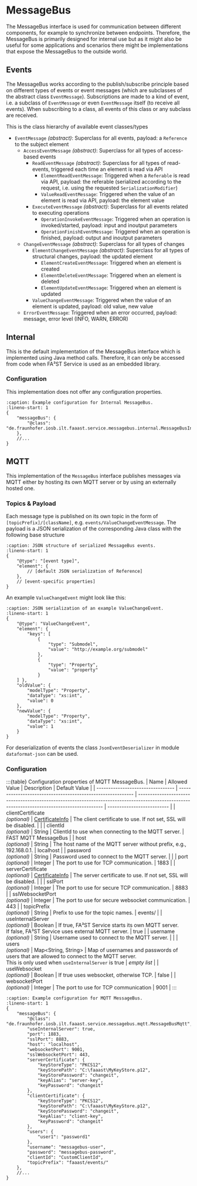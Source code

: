 # MessageBus

The MessageBus interface is used for communication between different components, for example to synchronize between endpoints.
Therefore, the MessageBus is primarily designed for internal use but as it might also be useful for some applications and scenarios there might be implementations that expose the MessageBus to the outside world.

## Events

The MessageBus works according to the publish/subscribe principle based on different types of events or event messages (which are subclasses of the abstract class `EventMessage`).
Subscriptions are made to a kind of event, i.e. a subclass of `EventMessage` or even `EventMessage` itself (to receive all events).
When subscribing to a class, all events of this class or any subclass are received.

This is the class hierarchy of available event classes/types

- `EventMessage` *(abstract)*:						Superclass for all events, payload: a `Reference` to the subject element
	- `AccessEventMessage` *(abstract)*:			Superclass for all types of access-based events
		- `ReadEventMessage` *(abstract)*:			Superclass for all types of read-events, triggered each time an element is read via API
			- `ElementReadEventMessage`:			Triggered when a `Referable` is read via API, payload: the referable (serialized according to the request, i.e. using the requested `SerializationModifier`)
			- `ValueReadEventMessage`:				Triggered when the value of an element is read via API, payload: the element value
		- `ExecuteEventMessage` *(abstract)*:		Superclass for all events related to executing operations
			- `OperationInvokeEventMessage`:		Triggered when an operation is invoked/started, payload: input and inoutput parameters
			- `OperationFinishEventMessage`:		Triggered when an operation is finished, payload: output and inoutput parameters
	- `ChangeEventMessage` *(abstract)*:			Superclass for all types of changes
		- `ElementChangeEventMessage` *(abstract)*:	Superclass for all types of structural changes, payload: the updated element
			- `ElementCreateEventMessage`:			Triggered when an element is created
			- `ElementDeleteEventMessage`:			Triggered when an element is deleted
			- `ElementUpdateEventMessage`:			Triggered when an element is updated
		- `ValueChangeEventMessage`:			Triggered when the value of an element is updated, payload: old value, new value
	- `ErrorEventMessage`:							Triggered when an error occurred, payload: message, error level (INFO, WARN, ERROR)


## Internal

This is the default implementation of the MessageBus interface which is implemented using Java method calls.
Therefore, it can only be accessed from code when FA³ST Service is used as an embedded library.

### Configuration

This implementation does not offer any configuration properties.

```{code-block} json
:caption: Example configuration for Internal MessageBus.
:lineno-start: 1
{
	"messageBus": {
		"@class": "de.fraunhofer.iosb.ilt.faaast.service.messagebus.internal.MessageBusInternal"
	},
	//...
}
```

## MQTT

This implementation of the `MessageBus` interface publishes messages via MQTT either by hosting its own MQTT server or by using an externally hosted one.

### Topics & Payload

Each message type is published on its own topic in the form of `[topicPrefix]/[className]`, e.g. `events/ValueChangeEventMessage`.
The payload is a JSON serialization of the corresponding Java class with the following base structure

```{code-block} json
:caption: JSON structure of serialized MessageBus events.
:lineno-start: 1
{
	"@type": "[event type]",
	"element": { 
		// [default JSON serialization of Reference] 
	},
	// [event-specific properties]
}
```

An example `ValueChangeEvent` might look like this:

```{code-block} json
:caption: JSON serialization of an example ValueChangeEvent.
:lineno-start: 1
{
    "@type": "ValueChangeEvent",
    "element": {
        "keys": [
            {
                "type": "Submodel",
                "value": "http://example.org/submodel"
            },
            {
                "type": "Property",
                "value": "property"
            }
    ] },
    "oldValue": {
        "modelType": "Property",
        "dataType": "xs:int",
        "value": 0
    },
    "newValue": {
        "modelType": "Property",
        "dataType": "xs:int",
        "value": 1
    }
}
```

For deserialization of events the class `JsonEventDeserializer` in module `dataformat-json` can be used.


### Configuration

:::{table} Configuration properties of MQTT MessageBus.
| Name                              | Allowed Value                                               | Description                                                                                                                                   | Default Value              |
| --------------------------------- | ----------------------------------------------------------- | --------------------------------------------------------------------------------------------------------------------------------------------- | -------------------------- |
| clientCertificate<br>*(optional)* | [CertificateInfo](#providing-certificates-in-configuration) | The client certificate to use. If not set, SSL will be disabled.                                                                              |                            |
| clientId<br>*(optional)*          | String                                                      | ClientId to use when connecting to the MQTT server.                                                                                           | FAST MQTT MessageBus       |
| host<br>*(optional)*              | String                                                      | The host name of the MQTT server without prefix, e.g., 192.168.0.1.                                                                           | localhost                  |
| password<br>*(optional)*          | String                                                      | Password used to connect to the MQTT server.                                                                                                  |                            |
| port<br>*(optional)*              | Integer                                                     | The port to use for TCP communication.                                                                                                        | 1883                       |
| serverCertificate<br>*(optional)* | [CertificateInfo](#providing-certificates-in-configuration) | The server certificate to use. If not set, SSL will be disabled.                                                                              |                            |
| sslPort<br>*(optional)*           | Integer                                                     | The port to use for secure TCP communication.                                                                                                 | 8883                       |
| sslWebsocketPort<br>*(optional)*  | Integer                                                     | The port to use for secure websocket communication.                                                                                           | 443                        |
| topicPrefix<br>*(optional)*       | String                                                      | Prefix to use for the topic names.                                                                                                            | events/                    |
| useInternalServer<br>*(optional)* | Boolean                                                     | If true, FA³ST Service starts its own MQTT server.<br>If false, FA³ST Service uses external MQTT server.                                      | true                       |
| username<br>*(optional)*          | String                                                      | Username used to connect to the MQTT server.                                                                                                  |                            |
| users<br>*(optional)*             | Map<String, String>                                         | Map of usernames and passwords of users that are allowed to connect to the MQTT server.<br>This is only used when `useInternalServer` is true | *empty list*               |
| useWebsocket<br>*(optional)*      | Boolean                                                     | If true uses websocket, otherwise TCP.                                                                                                        | false                      |
| websocketPort<br>*(optional)*     | Integer                                                     | The port to use for TCP communication                                                                                                         | 9001                       |
:::

```{code-block} json
:caption: Example configuration for MQTT MessageBus.
:lineno-start: 1
{
	"messageBus": {
		"@class": "de.fraunhofer.iosb.ilt.faaast.service.messagebus.mqtt.MessageBusMqtt",
		"useInternalServer": true,
		"port": 1883,
		"sslPort": 8883,
		"host": "localhost",
		"websocketPort": 9001,
		"sslWebsocketPort": 443,
		"serverCertificate": {
			"keyStoreType": "PKCS12",
			"keyStorePath": "C:\faaast\MyKeyStore.p12",
			"keyStorePassword": "changeit",
			"keyAlias": "server-key",
			"keyPassword": "changeit"
		},
		"clientCertificate": {
			"keyStoreType": "PKCS12",
			"keyStorePath": "C:\faaast\MyKeyStore.p12",
			"keyStorePassword": "changeit",
			"keyAlias": "client-key",
			"keyPassword": "changeit"
		},
		"users": {
			"user1": "password1"
		},
		"username": "messagebus-user",
		"password": "messagebus-password",
		"clientId": "CustomClientId",
		"topicPrefix": "faaast/events/"
	},
	//...
}
```
